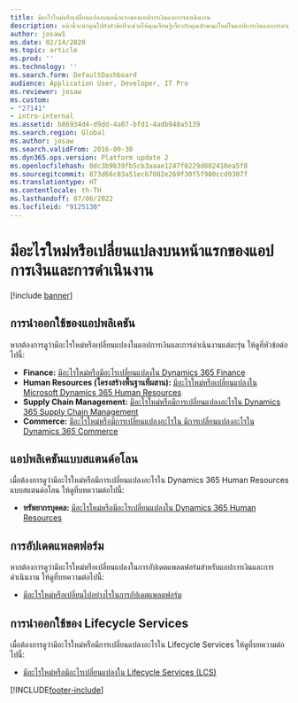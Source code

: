 ```yaml
---
title: มีอะไรใหม่หรือเปลี่ยนแปลงบนหน้าแรกของแอปการเงินและการดำเนินงาน
description: หน้านี้จะนำคุณไปยังหัวข้อที่จะช่วยให้คุณเรียนรู้เกี่ยวกับคุณลักษณะใหม่ในแอปการเงินและการดำเนินงานล่าสุด
author: josaw1
ms.date: 02/14/2020
ms.topic: article
ms.prod: ''
ms.technology: ''
ms.search.form: DefaultDashboard
audience: Application User, Developer, IT Pro
ms.reviewer: josaw
ms.custom:
- "27141"
- intro-internal
ms.assetid: b86934d4-d9dd-4a07-bfd1-4adb948a5139
ms.search.region: Global
ms.author: josaw
ms.search.validFrom: 2016-09-30
ms.dyn365.ops.version: Platform update 2
ms.openlocfilehash: 0dc3b9b39fb5cb3aaae1247f0229d802410ea5f8
ms.sourcegitcommit: 873d66c03a51ecb7082e269f30f5f980ccd9307f
ms.translationtype: HT
ms.contentlocale: th-TH
ms.lasthandoff: 07/06/2022
ms.locfileid: "9125130"
---
```

# <a name="whats-new-or-changed-in-finance-and-operations-apps-home-page"></a>มีอะไรใหม่หรือเปลี่ยนแปลงบนหน้าแรกของแอปการเงินและการดำเนินงาน

[!include [banner](../includes/banner.md)]


## <a name="application-releases"></a>การนำออกใช้ของแอปพลิเคชัน

หากต้องการดูว่ามีอะไรใหม่หรือเปลี่ยนแปลงในแอปการเงินและการดำเนินงานแต่ละรุ่น ให้ดูที่หัวข้อต่อไปนี้:

- **Finance:** [มีอะไรใหม่หรือมีอะไรเปลี่ยนแปลงใน Dynamics 365 Finance](../../../finance/get-started/whats-new-home-page.md)
- **Human Resources (โครงสร้างพื้นฐานที่ผสาน):** [มีอะไรใหม่หรือเปลี่ยนแปลงใน Microsoft Dynamics 365 Human Resources](../../../human-resources/get-started/hr-whats-new-changed-10-0-26.md)  
- **Supply Chain Management:** [มีอะไรใหม่หรือมีการเปลี่ยนแปลงอะไรใน Dynamics 365 Supply Chain Management](../../../supply-chain/get-started/whats-new-home-page.md) 
- **Commerce:** [มีอะไรใหม่หรือมีการเปลี่ยนแปลงอะไรใน มีการเปลี่ยนแปลงอะไรใน Dynamics 365 Commerce](../../../commerce/get-started/whats-new-home-page.md)


## <a name="stand-alone-applications"></a>แอปพลิเคชันแบบสแตนด์อโลน

เมื่อต้องการดูว่ามีอะไรใหม่หรือมีการเปลี่ยนแปลงอะไรใน Dynamics 365 Human Resources แบบสแตนด์อโลน ให้ดูที่บทความต่อไปนี้:

- **ทรัพยากรบุคคล:** [มีอะไรใหม่หรือมีอะไรเปลี่ยนแปลงใน Dynamics 365 Human Resources](../../../human-resources/hr-admin-whats-new.md)

## <a name="platform-updates"></a>การอัปเดตแพลตฟอร์ม

หากต้องการดูว่ามีอะไรใหม่หรือเปลี่ยนแปลงในการอัปเดตแพลตฟอร์มสำหรับแอปการเงินและการดำเนินงาน ให้ดูที่บทความต่อไปนี้:

- [มีอะไรใหม่หรือเปลี่ยนไปอย่างไรในการอัปเดตแพลตฟอร์ม](../../dev-itpro/get-started/whats-new-home-page.md)

## <a name="lifecycle-services-releases"></a>การนำออกใช้ของ Lifecycle Services
เมื่อต้องการดูว่ามีอะไรใหม่หรือมีการเปลี่ยนแปลงอะไรใน Lifecycle Services ให้ดูที่บทความต่อไปนี้:

- [มีอะไรใหม่หรือมีอะไรเปลี่ยนแปลงใน Lifecycle Services (LCS)](../../dev-itpro/lifecycle-services/whats-new-lcs.md)




[!INCLUDE[footer-include](../../../includes/footer-banner.md)]

